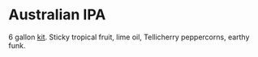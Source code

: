 # Australian IPA

6 gallon [kit][australia-grain-k].
Sticky tropical fruit, lime oil, Tellicherry peppercorns, earthy funk.

[australia-grain-k]: http://www.northernbrewer.com/kiwi-express-all-grain-kit
